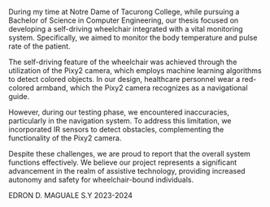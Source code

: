
During my time at Notre Dame of Tacurong College, while pursuing a Bachelor of Science in Computer Engineering, our thesis focused on developing a self-driving wheelchair integrated with a vital monitoring system. Specifically, we aimed to monitor the body temperature and pulse rate of the patient.

The self-driving feature of the wheelchair was achieved through the utilization of the Pixy2 camera, which employs machine learning algorithms to detect colored objects. In our design, healthcare personnel wear a red-colored armband, which the Pixy2 camera recognizes as a navigational guide.

However, during our testing phase, we encountered inaccuracies, particularly in the navigation system. To address this limitation, we incorporated IR sensors to detect obstacles, complementing the functionality of the Pixy2 camera.

Despite these challenges, we are proud to report that the overall system functions effectively. We believe our project represents a significant advancement in the realm of assistive technology, providing increased autonomy and safety for wheelchair-bound individuals.



EDRON D. MAGUALE S.Y 2023-2024 
